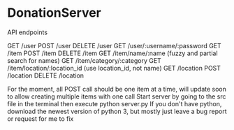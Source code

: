# DonationServer

API endpoints

GET /user
POST /user
DELETE /user
GET /user/:username/:password
GET /item
POST /item
DELETE /item
GET /item/name/:name (fuzzy and partial search for names)
GET /item/category/:category
GET /item/location/:location_id (use location_id, not name)
GET /location
POST /location
DELETE /location

For the moment, all POST call should be one item at a time, will update soon to allow creating multiple items with one call
Start server by going to the src file in the terminal then execute python server.py
If you don't have python, download the newest version of python 3, but mostly just leave a bug report or request for me to fix
